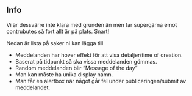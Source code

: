 ## Info

Vi är dessvärre inte klara med grunden än men tar supergärna emot contrubutes så fort allt är på plats. Snart!

Nedan är lista på saker ni kan lägga till

* Meddelanden har hover effekt för att visa detaljer/time of creation.
* Baserat på tidpunkt så ska vissa meddelanden gömmas.
* Random meddelanden blir “Message of the day”
* Man kan måste ha unika display namn.
* Man får en alertbox när något går fel under publiceringen/submit av meddelandet.

